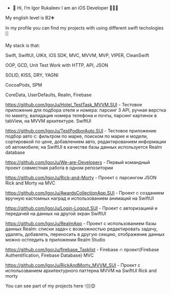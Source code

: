 - 👋 Hi, I’m Igor Rukaleev
I am an iOS Developer 👨🏽‍💻


My english level is B2➕


In my profile you can find my projects with using different swift techologies 🗄



My stack is that:


Swift,
SwiftUI, UIKit, iOS SDK,
MVC, MVVM, MVP, VIPER, CleanSwift

OOP, GCD, Unit Test
Work with HTTP, API, JSON

SOLID, KISS, DRY, YAGNI

CocoaPods, SPM
 
CoreData, UserDefaults, Realm, Firebase

https://github.com/IgorJu/Hotel_TestTask_MVVM.SUI - Тестовое приложение для подбора отеля и номера: парсинг 3 API, ручная верстка по макету, валидация номера телефона и почты, парсинг картинок в tabView, на MVVM архитектуре. SwiftUI

https://github.com/IgorJu/TestPodborAuto.SUI - Тестовое приложение подбор авто с: фильтром по марке, поиском по марке и модели, сортировкой по цене, добавлением авто, редактированием информации об автомобиле; на SwiftUI в качестве базы данных используется Realm database

https://github.com/IgorJu/We-are-Developers - Первый командный проект совместная работа в одном репозитории  

https://github.com/IgorJu/Rick-and-Morty - Проект с парсингом JSON Rick and Morty на MVC 

https://github.com/IgorJu/AwardsCollectionApp.SUI - Проект с созданием вручную кастомных наград и использованием анимаций на SwiftUI

https://github.com/IgorJu/Login-Logout.SUI - Проект с авторизацией и передачей на данных на другой экран SwiftUI 

https://github.com/IgorJu/RealmApp - Проект с использованием базы данных Realm: списки задач с возможностью редактировать задачу, удалять, добавлять, переносить в другую секцию, отображение данных можно остледить в приложении Realm Studio


https://github.com/IgorJu/firebase_Tasklist - Firebase 🔥 проект(Firebase Authentification, Firebase Database) MVC  

https://github.com/IgorJu/RickAndMorty_MVVM_SUI - Проект с испольозванием архитектурного паттерна MVVM на SwiftUI Rick and morty


You can see part of my projects here 👇🏽😊
 

<!---
IgorJu/IgorJu is a ✨ special ✨ repository because its `README.md` (this file) appears on your GitHub profile.
You can click the Preview link to take a look at your changes.
--->

